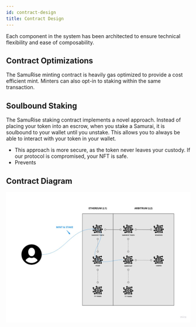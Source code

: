 ```yaml
---
id: contract-design
title: Contract Design
---
```


Each component in the system has been architected to ensure technical flexibility and ease of composability.

## Contract Optimizations

The SamuRise minting contract is heavily gas optimized to provide a cost efficient mint. Minters can also opt-in to staking within the same transaction.

## Soulbound Staking

The SamuRise staking contract implements a novel approach. Instead of placing your token into an escrow, when you stake a Samurai, it is soulbound to your wallet until you unstake. This allows you to always be able to interact with your token in your wallet.

* This approach is more secure, as the token never leaves your custody. If our protocol is compromised, your NFT is safe.
* Prevents 

## Contract Diagram

![The Layers](/assets/images/diagram-contract-design.jpg)